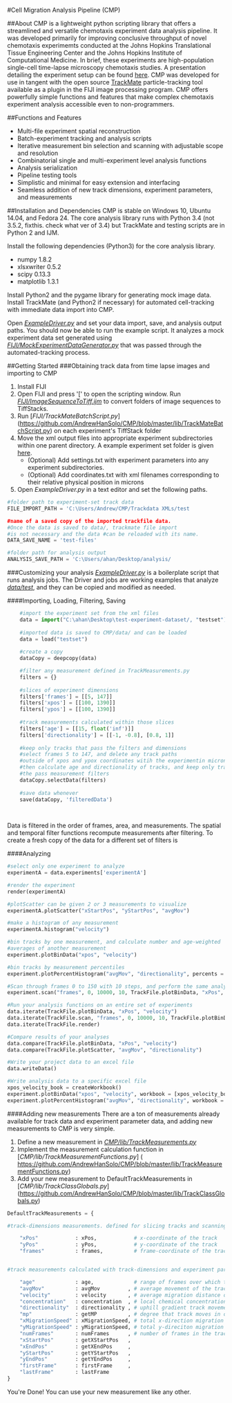 #Cell Migration Analysis Pipeline (CMP)

##About
CMP is a lightweight python scripting library that offers a streamlined and versatile chemotaxis experiment data analysis pipeline. It was developed primarily for improving conclusive throughput of novel chemotaxis experimemts conducted at the Johns Hopkins Translational Tissue Engineering Center and the Johns Hopkins Institute of Computational Medicine. In brief, these experiments are high-population single-cell time-lapse microscopy chemotaxis studies. A presentation detailing the experiment setup can be found [here](www.google.com).  CMP was developed for use in tangent with the open source [TrackMate](https://github.com/fiji/TrackMate/) particle-tracking tool available as a plugin in the FIJI image processing program. CMP offers powerfully simple functions and features that make complex chemotaxis experiment analysis accessible even to non-programmers.

##Functions and Features
- Multi-file experiment spatial reconstruction
- Batch-experiment tracking and analysis scripts
- Iterative measurement bin selection and scanning with adjustable scope and resolution
- Combinatorial single and multi-experiment level analysis functions
- Analysis serialization
- Pipeline testing tools
- Simplistic and minimal for easy extension and interfacing
- Seamless addition of new track dimensions, experiment parameters, and measurements

##Installation and Dependencies
CMP is stable on Windows 10, Ubuntu 14.04, and Fedora 24. The core analysis library runs with Python 3.4 (not 3.5.2, fixthis. check what ver of 3.4) but TrackMate and testing scripts are in Python 2 and IJM.

Install the following dependencies (Python3) for the core analysis library.
- numpy 1.8.2
- xlsxwriter 0.5.2
- scipy 0.13.3
- matplotlib 1.3.1

Install Python2 and the pygame library for generating mock image data.
Install TrackMate (and Python2 if necessary) for automated cell-tracking with immediate data import into CMP.

Open [*ExampleDriver.py*](www.google.com) and set your data import, save, and analysis output paths. You should now be able to run the example script. It analyzes a mock experiment data set generated using [*FIJI/MockExperimentDataGenerator.py*](www.google.com) that was passed through the automated-tracking process.

##Getting Started
###Obtaining track data from time lapse images and importing to CMP
1. Install FIJI
2. Open FIJI and press '[' to open the scripting window. Run [*FIJI/ImageSequenceToTiff.ijm*](https://github.com/AndrewHanSolo/CMP/blob/master/lib/TrackMateBatchScript.py) to convert folders of image sequences to TiffStacks.
3. Run [*FIJI/TrackMateBatchScript.py*] (https://github.com/AndrewHanSolo/CMP/blob/master/lib/TrackMateBatchScript.py) on each experiment's TiffStack folder
4. Move the xml output files into appropriate experiment subdirectories within one parent directory. A example experiment set folder is given [here](www.google.com).
   * (Optional) Add settings.txt with experiment parameters into any experiment subdirectories.
   * (Optional) Add coordinates.txt with xml filenames corresponding to their relative physical position in microns
5. Open *ExampleDriver.py* in a text editor and set the following paths.
```python
#folder path to experiment-set track data
FILE_IMPORT_PATH = 'C:\Users/Andrew/CMP/Trackdata XMLs/test

#name of a saved copy of the imported trackfile data. 
#Once the data is saved to data/, trackmate file import 
#is not necessary and the data #can be reloaded with its name.
DATA_SAVE_NAME = 'test-files'

#folder path for analysis output
ANALYSIS_SAVE_PATH = 'C:\Users/ahan/Desktop/analysis/
```

###Customizing your analysis
[*ExampleDriver.py*](www.google.com) is a boilerplate script that runs analysis jobs. The Driver and jobs are working examples that analyze [*data/test*](www.google.com), and they can be copied and modified as needed.

####Importing, Loading, Filtering, Saving
```python
	#import the experiment set from the xml files 
	data = import("C:\ahan\Desktop\test-experiment-dataset/, "testset") #path and savename.
	
	#imported data is saved to CMP/data/ and can be loaded
	data = load("testset")
	
	#create a copy 
	dataCopy = deepcopy(data)

	#filter any measurement defined in TrackMeasurements.py
	filters = {}
	
	#slices of experiment dimensions
	filters['frames'] = [[5, 147]]
	filters['xpos'] = [[100, 1390]]
	filters['ypos'] = [[100, 1390]]
	
	#track measurements calculated within those slices
	filters['age'] = [[15, float('inf')]]
	filters['directionality'] = [[-1, -0.8], [0.8, 1]]
	
	#keep only tracks that pass the filters and dimensions
	#select frames 5 to 147, and delete any track paths 
	#outside of xpos and ypox coordinates witih the experimentin microns.
	#then calculate age and directionality of tracks, and keep only tracks
	#the pass measurement filters
	dataCopy.selectData(filters)
	
	#save data whenever
	save(dataCopy, 'filteredData')
	
	
```

Data is filtered in the order of frames, area, and measurements. The spatial and temporal filter functions recompute measurements after filtering. To create a fresh copy of the data for a different set of filters is

####Analyzing
```python
#select only one experiment to analyze
experimentA = data.experiments['experimentA']

#render the experiment
render(experimentA)

#plotScatter can be given 2 or 3 measurements to visualize
experimentA.plotScatter("xStartPos", "yStartPos", "avgMov")

#make a histogram of any measurement
experimentA.histogram("velocity")

#bin tracks by one measurement, and calculate number and age-weighted
#averages of another measurement
experiment.plotBinData("xpos", "velocity")

#bin tracks by measurement percentiles
experiment.plotPercentHistogram("avgMov", "directionality", percents = [0, 25, 75, 90, 100])

#Scan through frames 0 to 150 with 10 steps, and perform the same analysis as above.
experiment.scan("frames", 0, 10000, 10, TrackFile.plotBinData, "xPos", "velocity")

#Run your analysis functions on an entire set of experiments
data.iterate(TrackFile.plotBinData, "xPos", "velocity")
data.iterate(TrackFile.scan, "frames", 0, 10000, 10, TrackFile.plotBinData, "xPos", "velocity")
data.iterate(TrackFile.render)

#Compare results of your analyses
data.compare(TrackFile.plotBinData, "xPos", "velocity")
data.compare(TrackFile.plotScatter, "avgMov", "directionality")

#Write your project data to an excel file
data.writeData()

#Write analysis data to a specific excel file
xpos_velocity_book = createWorkbook()
experiment.plotBinData("xpos", "velocity", workbook = [xpos_velocity_book, "plotBinData"])
experiment.plotPercentHistogram("avgMov", "directionality", workbook = [xpos_velocity_book, "percHist"])
```

####Adding new measurements
There are a ton of measurements already available for track data and experiment parameter data, and adding new measurements to CMP is very simple.

1. Define a new measurement in [*CMP/lib/TrackMeasurements.py*](https://github.com/AndrewHanSolo/CMP/blob/master/lib/TrackMeasurements.py)
2. Implement the measurement calculation function in [*CMP/lib/TrackMeasurementFunctions.py*] ( https://github.com/AndrewHanSolo/CMP/blob/master/lib/TrackMeasurementFunctions.py)
3. Add your new measurement to DefaultTrackMeasurements in [*CMP/lib/TrackClassGlobals.py*] (https://github.com/AndrewHanSolo/CMP/blob/master/lib/TrackClassGlobals.py)

```python
DefaultTrackMeasurements = {

#track-dimensions measurements. defined for slicing tracks and scanning

	"xPos"            : xPos,            # x-coordinate of the track
	"yPos"            : yPos,            # y-coordinate of the track
	"frames"          : frames,          # frame-coordinate of the track


#track measurements calculated with track-dimensions and experiment parameters

	"age"             : age,             # range of frames over which track exists
	"avgMov"          : avgMov         , # average movement of the track per frame
	"velocity"        : velocity       , # average migration distance of the track per frame
	"concentration"   : concentration  , # local chemical concentration of xStartPos
	"directionality"  : directionality , # uphill gradient track movement / total track movement
	"mp"              : getMP          , # degree that track moves in one direction
	"xMigrationSpeed" : xMigrationSpeed, # total x-direction migration distance
	"yMigrationSpeed" : yMigrationSpeed, # total y-direciton migration distance
	"numFrames"       : numFrames      , # number of frames in the track
	"xStartPos"       : getXStartPos   , 
	"xEndPos"         : getXEndPos     ,
	"yStartPos"       : getYStartPos   ,
	"yEndPos"         : getYEndPos     ,
	"firstFrame"      : firstFrame     ,
	"lastFrame"       : lastFrame  
}

```
You're Done! You can use your new measurement like any other.


